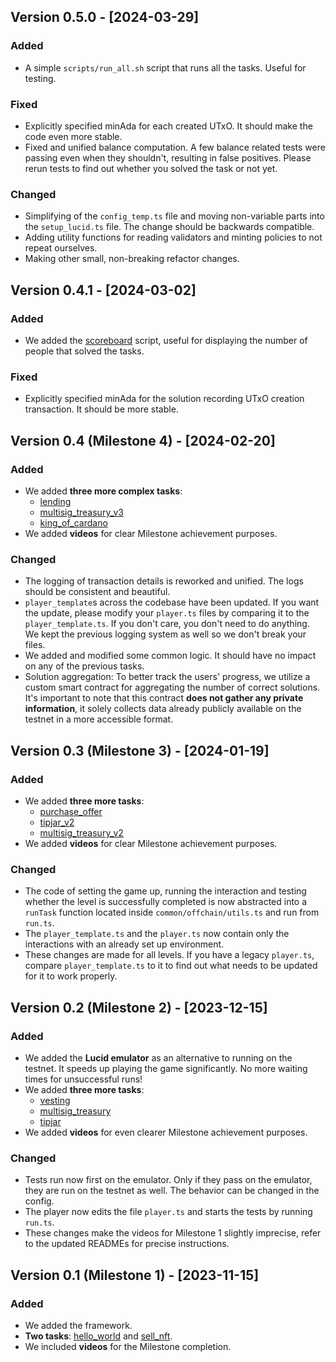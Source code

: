 ## Version 0.5.0 - [2024-03-29]

### Added

- A simple `scripts/run_all.sh` script that runs all the tasks. Useful for
  testing.

### Fixed

- Explicitly specified minAda for each created UTxO. It should make the code
  even more stable.
- Fixed and unified balance computation. A few balance related tests were
  passing even when they shouldn't, resulting in false positives. Please rerun
  tests to find out whether you solved the task or not yet.

### Changed

- Simplifying of the `config_temp.ts` file and moving non-variable parts into
  the `setup_lucid.ts` file. The change should be backwards compatible.
- Adding utility functions for reading validators and minting policies to not
  repeat ourselves.
- Making other small, non-breaking refactor changes.

## Version 0.4.1 - [2024-03-02]

### Added

- We added the [scoreboard](./scoreboard.ts) script, useful for displaying the
  number of people that solved the tasks.

### Fixed

- Explicitly specified minAda for the solution recording UTxO creation
  transaction. It should be more stable.

## Version 0.4 (Milestone 4) - [2024-02-20]

### Added

- We added **three more complex tasks**:
  - [lending](./08_lending/)
  - [multisig_treasury_v3](./09_multisig_treasury_v3/)
  - [king_of_cardano](./10_king_of_cardano/)
- We added **videos** for clear Milestone achievement purposes.

### Changed

- The logging of transaction details is reworked and unified. The logs should be
  consistent and beautiful.
- `player_template`s across the codebase have been updated. If you want the
  update, please modify your `player.ts` files by comparing it to the
  `player_template.ts`. If you don't care, you don't need to do anything. We
  kept the previous logging system as well so we don't break your files.
- We added and modified some common logic. It should have no impact on any of
  the previous tasks.
- Solution aggregation: To better track the users' progress, we utilize a custom
  smart contract for aggregating the number of correct solutions. It's important
  to note that this contract **does not gather any private information**, it
  solely collects data already publicly available on the testnet in a more
  accessible format.

## Version 0.3 (Milestone 3) - [2024-01-19]

### Added

- We added **three more tasks**:
  - [purchase_offer](./05_purchase_offer/)
  - [tipjar_v2](./06_tipjar_v2/)
  - [multisig_treasury_v2](./07_multisig_treasury_v2/)
- We added **videos** for clear Milestone achievement purposes.

### Changed

- The code of setting the game up, running the interaction and testing whether
  the level is successfully completed is now abstracted into a `runTask`
  function located inside `common/offchain/utils.ts` and run from `run.ts`.
- The `player_template.ts` and the `player.ts` now contain only the interactions
  with an already set up environment.
- These changes are made for all levels. If you have a legacy `player.ts`,
  compare `player_template.ts` to it to find out what needs to be updated for it
  to work properly.

## Version 0.2 (Milestone 2) - [2023-12-15]

### Added

- We added the **Lucid emulator** as an alternative to running on the testnet.
  It speeds up playing the game significantly. No more waiting times for
  unsuccessful runs!
- We added **three more tasks**:
  - [vesting](./02_vesting/)
  - [multisig_treasury](./03_multisig_treasury/)
  - [tipjar](./04_tipjar/)
- We added **videos** for even clearer Milestone achievement purposes.

### Changed

- Tests run now first on the emulator. Only if they pass on the emulator, they
  are run on the testnet as well. The behavior can be changed in the config.
- The player now edits the file `player.ts` and starts the tests by running
  `run.ts`.
- These changes make the videos for Milestone 1 slightly imprecise, refer to the
  updated READMEs for precise instructions.

## Version 0.1 (Milestone 1) - [2023-11-15]

### Added

- We added the framework.
- **Two tasks**: [hello_world](./00_hello_world/) and
  [sell_nft](./01_sell_nft/).
- We included **videos** for the Milestone completion.

